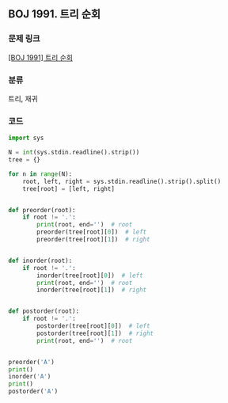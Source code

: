 ## BOJ 1991. 트리 순회

### 문제 링크

[[BOJ 1991] 트리 순회](https://www.acmicpc.net/problem/1991)

### 분류

트리, 재귀

### 코드

``` python
import sys

N = int(sys.stdin.readline().strip())
tree = {}

for n in range(N):
    root, left, right = sys.stdin.readline().strip().split()
    tree[root] = [left, right]


def preorder(root):
    if root != '.':
        print(root, end='')  # root
        preorder(tree[root][0])  # left
        preorder(tree[root][1])  # right


def inorder(root):
    if root != '.':
        inorder(tree[root][0])  # left
        print(root, end='')  # root
        inorder(tree[root][1])  # right


def postorder(root):
    if root != '.':
        postorder(tree[root][0])  # left
        postorder(tree[root][1])  # right
        print(root, end='')  # root


preorder('A')
print()
inorder('A')
print()
postorder('A')
```